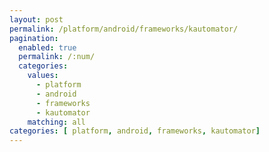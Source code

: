 ```yaml
---
layout: post
permalink: /platform/android/frameworks/kautomator/
pagination: 
  enabled: true
  permalink: /:num/
  categories:
    values:
      - platform
      - android
      - frameworks
      - kautomator
    matching: all
categories: [ platform, android, frameworks, kautomator]
---
```


